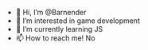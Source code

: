 - 👋 Hi, I’m @Barnender
- 👀 I’m interested in game development
- 🌱 I’m currently learning JS
- 📫 How to reach me! No

<!---
Barnender/Barnender is a ✨ special ✨ repository because its `README.md` (this file) appears on your GitHub profile.
You can click the Preview link to take a look at your changes.
--->
